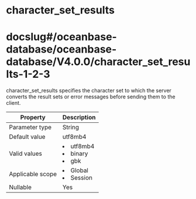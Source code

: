 character_set_results
==========================================
# docslug#/oceanbase-database/oceanbase-database/V4.0.0/character_set_results-1-2-3
character_set_results specifies the character set to which the server converts the result sets or error messages before sending them to the client.


| **Property** | **Description** |
|--------|-----------------------------------------------------------------------------------------------------------------------------------------------------|
| Parameter type | String |
| Default value | utf8mb4 |
| Valid values | <li> utf8mb4   <li> binary   <li> gbk |
| Applicable scope | <li> Global   <li> Session |
| Nullable | Yes |



